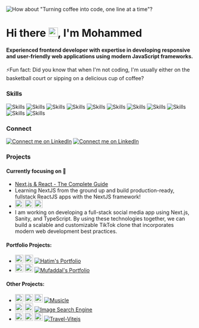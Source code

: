 ![How about "Turning coffee into code, one line at a time"?](https://media.licdn.com/dms/image/D5616AQHXRHAxtpAAjw/profile-displaybackgroundimage-shrink_350_1400/0/1667441141691?e=1691020800&v=beta&t=iwHVdIBu3f9ZveVEheZcPVTyVRdYBT53ugOVKYbECOQ)

# Hi there <img src="https://media.giphy.com/media/hvRJCLFzcasrR4ia7z/giphy.gif" width="25px"/>, I'm Mohammed
<!-- [<img src='https://cdn.jsdelivr.net/npm/simple-icons@3.0.1/icons/gmail.svg' alt='linkedin' height='40'>](https://www.linkedin.com/in/https://www.linkedin.com/in/mohammed-segval-466069162//)   -->
#### Experienced frontend developer with expertise in developing responsive and user-friendly web applications using modern JavaScript frameworks.

⚡Fun fact: Did you know that when I'm not coding, I'm usually either on the basketball court or sipping on a delicious cup of coffee? 

### Skills
<!-- [![My Skills](https://skillicons.dev/icons?i=react,js,ts,html,css,redux,next)](https://skillicons.dev) -->

![Skills](https://img.shields.io/badge/-React-%2361DAFB?style=for-the-badge&logo=react&logoColor=black)
![Skills](https://img.shields.io/badge/-javascript-%23F7DF1E?style=for-the-badge&logo=javascript&logoColor=black)
![Skills](https://img.shields.io/badge/-typescript-%233178C6?style=for-the-badge&logo=typescript&logoColor=black)
![Skills](https://img.shields.io/badge/-redux-%23764ABC?style=for-the-badge&logo=redux&logoColor=black)
![Skills](https://img.shields.io/badge/-NEXT-%23000000?style=for-the-badge&logo=Next.js&logoColor=white)
![Skills](https://img.shields.io/badge/-HTML-%23E34F26?style=for-the-badge&logo=HTML5&logoColor=black)
![Skills](https://img.shields.io/badge/-CSS-%231572B6?style=for-the-badge&logo=CSS3&logoColor=black)
![Skills](https://img.shields.io/badge/-Bootstrap-%237952B3?style=for-the-badge&logo=bootstrap&logoColor=black)
![Skills](https://img.shields.io/badge/-Tailwind%20Css-%2306B6D4?style=for-the-badge&logo=tailwindcss&logoColor=black)
![Skills](https://img.shields.io/badge/-Material-%23007FFF?style=for-the-badge&logo=mui&logoColor=black)
![Skills](https://img.shields.io/badge/-Vite-%23646CFF?style=for-the-badge&logo=vite&logoColor=white)

### Connect
[![Connect me on LinkedIn](https://img.shields.io/badge/-LinkedIn-%230A66C2?style=for-the-badge&logo=linkedin&logoColor=white&logoWidth=40&logoHeight=100)](https://www.linkedin.com/in/mohammed-segval-466069162/)
[![Connect me on LinkedIn](https://img.shields.io/badge/-GMAIL-%23EA4335?style=for-the-badge&logo=gmail&logoColor=white&logoWidth=40&logoHeight=100)](mailto:mohammedsegval53@gmail.com)

### Projects
 #### Currently focusing on 🔭
 - [Next.js & React - The Complete Guide](https://www.udemy.com/course/nextjs-react-the-complete-guide/)
 - Learning NextJS from the ground up and build production-ready, fullstack ReactJS apps with the NextJS framework!
 - <img height="22" width="22" src="https://cdn.simpleicons.org/next.js/#00000" /> <img height="22" width="22" src="https://cdn.simpleicons.org/tailwindcss/#06B6D4" /> <img height="22" width="22" src="https://cdn.simpleicons.org/typescript/#3178C6" />
 - I am working on developing a full-stack social media app using Next.js, Sanity, and TypeScript. By using these technologies together, we can build a scalable and customizable TikTok clone that incorporates modern web development best practices.
 #### Portfolio Projects:
 - <img height="22" width="22" src="https://cdn.simpleicons.org/react/#61DAFB" /> <img height="22" width="22" src="https://cdn.simpleicons.org/bootstrap/#7952B3" /> [![Hatim's Portfolio](https://img.shields.io/badge/Hatim's%20Portfolio-Click%20me!-lightgrey?style=flat-square)](https://hatim-namakwala.netlify.app/)
 - <img height="22" width="22" src="https://cdn.simpleicons.org/next.js/#00000" /> <img height="22" width="22" src="https://cdn.simpleicons.org/tailwindcss/#06B6D4" /> [![Mufaddal's Portfolio](https://img.shields.io/badge/Mufaddal's%20Portfolio-Click%20me!-lightgrey?style=flat-square)](https://mufaddal-materwala.vercel.app/)

 #### Other Projects:
 - <img height="22" width="22" src="https://cdn.simpleicons.org/react/#61DAFB" /> <img height="22" width="22" src="https://cdn.simpleicons.org/tailwindcss/#06B6D4" /> <img height="22" width="22" src="https://cdn.simpleicons.org/redux/#764ABC" /> [![Musicle](https://img.shields.io/badge/Musicle-Click%20me!-lightgrey?style=flat-square)](https://musicle-app.netlify.app/)
 - </pre><img height="22" width="22" src="https://cdn.simpleicons.org/react/#61DAFB" /> <img height="22" width="22" src="https://cdn.simpleicons.org/CSS3/#1572B6" /> [![Image Search Engine](https://img.shields.io/badge/Image%20Search%20Engine-Click%20me!-lightgrey?style=flat-square)](https://image-search-engine-by-mh.netlify.app/)
 - <img height="22" width="22" src="https://cdn.simpleicons.org/vite/#646CFF" /> <img height="22" width="22" src="https://cdn.simpleicons.org/react/#61DAFB" /> <img height="22" width="22" src="https://cdn.simpleicons.org/tailwindcss/#06B6D4" /> [![Travel-Vitejs](https://img.shields.io/badge/Travel%20Website-Vite%20JS-lightgrey?style=flat-square)](https://travel-vitejs.vercel.app/)

<!-- ### Stats
![GitHub streak stats](https://streak-stats.demolab.com/?user=mhsegval) -->
